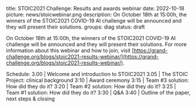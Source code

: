 title: STOIC2021 Challenge: Results and awards webinar
date: 2022-10-18
picture: news/stoicwebinar.png 
description: On October 18th at 15:00h, the winners of the STOIC2021 COVID-19 AI challenge will be announced and they will present their solutions.
groups: diag
status: draft

On October 18th at 15:00h, the winners of the STOIC2021 COVID-19 AI challenge will be announced and they will present their solutions. For more information about this webinar and how to join, visit [https://grand-challenge.org/blogs/stoic2021-results-webinar/](https://grand-challenge.org/blogs/stoic2021-results-webinar/).

Schedule:
3.00 | Welcome and introduction to STOIC2021
3.05 | The STOIC Project: clinical background
3:10 | Award ceremony
3:15 | Team #3 solution: How did they do it?
3:20 | Team #2 solution: How did they do it?
3:25 | Team #1 solution: How did they do it?
3:30 | Q&A
3:40 | Outline of the paper, next steps & closing

